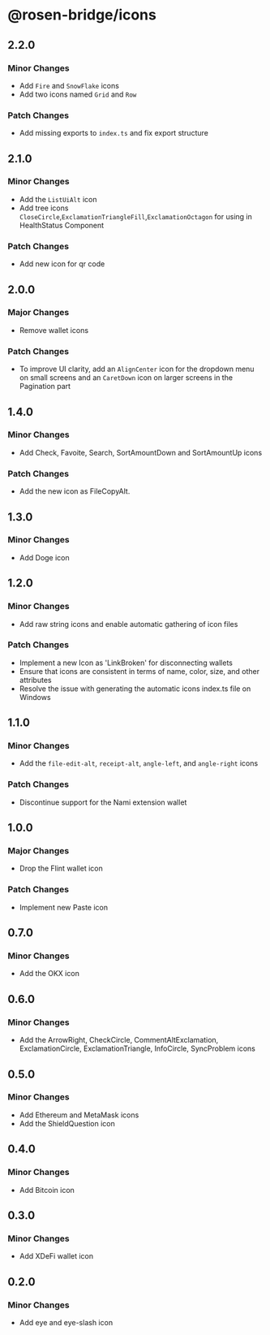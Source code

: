 # @rosen-bridge/icons

## 2.2.0

### Minor Changes

- Add `Fire` and `SnowFlake` icons
- Add two icons named `Grid` and `Row`

### Patch Changes

- Add missing exports to `index.ts` and fix export structure

## 2.1.0

### Minor Changes

- Add the `ListUiAlt` icon
- Add tree icons `CloseCircle`,`ExclamationTriangleFill`,`ExclamationOctagon` for using in HealthStatus Component

### Patch Changes

- Add new icon for qr code

## 2.0.0

### Major Changes

- Remove wallet icons

### Patch Changes

- To improve UI clarity, add an `AlignCenter` icon for the dropdown menu on small screens and an `CaretDown` icon on larger screens in the Pagination part

## 1.4.0

### Minor Changes

- Add Check, Favoite, Search, SortAmountDown and SortAmountUp icons

### Patch Changes

- Add the new icon as FileCopyAlt.

## 1.3.0

### Minor Changes

- Add Doge icon

## 1.2.0

### Minor Changes

- Add raw string icons and enable automatic gathering of icon files

### Patch Changes

- Implement a new Icon as 'LinkBroken' for disconnecting wallets
- Ensure that icons are consistent in terms of name, color, size, and other attributes
- Resolve the issue with generating the automatic icons index.ts file on Windows

## 1.1.0

### Minor Changes

- Add the `file-edit-alt`, `receipt-alt`, `angle-left`, and `angle-right` icons

### Patch Changes

- Discontinue support for the Nami extension wallet

## 1.0.0

### Major Changes

- Drop the Flint wallet icon

### Patch Changes

- Implement new Paste icon

## 0.7.0

### Minor Changes

- Add the OKX icon

## 0.6.0

### Minor Changes

- Add the ArrowRight, CheckCircle, CommentAltExclamation, ExclamationCircle, ExclamationTriangle, InfoCircle, SyncProblem icons

## 0.5.0

### Minor Changes

- Add Ethereum and MetaMask icons
- Add the ShieldQuestion icon

## 0.4.0

### Minor Changes

- Add Bitcoin icon

## 0.3.0

### Minor Changes

- Add XDeFi wallet icon

## 0.2.0

### Minor Changes

- Add eye and eye-slash icon
